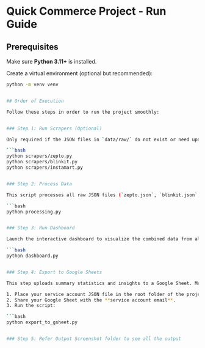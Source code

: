 # Quick Commerce Project - Run Guide

##  Prerequisites

Make sure **Python 3.11+** is installed.

Create a virtual environment (optional but recommended):

```bash
python -m venv venv


## Order of Execution

Follow these steps in order to run the project smoothly:


### Step 1: Run Scrapers (Optional)

Only required if the JSON files in `data/raw/` do not exist or need updating:

```bash
python scrapers/zepto.py
python scrapers/blinkit.py
python scrapers/instamart.py


### Step 2: Process Data

This script processes all raw JSON files (`zepto.json`, `blinkit.json`, `instamart.json`) and combines them into a single DataFrame for use in the dashboard.  

```bash
python processing.py


### Step 3: Run Dashboard

Launch the interactive dashboard to visualize the combined data from all platforms.

```bash
python dashboard.py


### Step 4: Export to Google Sheets

This step uploads summary statistics and insights to a Google Sheet. Make sure you have your **service account JSON** file and proper access.

1. Place your service account JSON file in the root folder of the project.
2. Share your Google Sheet with the **service account email**.
3. Run the script:

```bash
python export_to_gsheet.py


### Step 5: Refer Output Screenshot folder to see all the output


